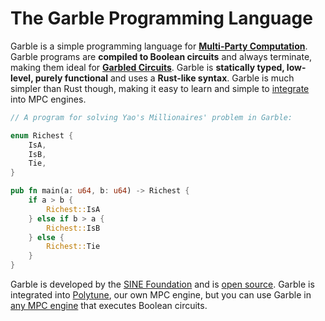 # The Garble Programming Language

Garble is a simple programming language for [**Multi-Party Computation**](https://en.wikipedia.org/wiki/Secure_multi-party_computation). Garble programs are **compiled to Boolean circuits** and always terminate, making them ideal for [**Garbled Circuits**](https://en.wikipedia.org/wiki/Garbled_circuit). Garble is **statically typed, low-level, purely functional** and uses a **Rust-like syntax**. Garble is much simpler than Rust though, making it easy to learn and simple to [integrate](./integration.md) into MPC engines.

```rust
// A program for solving Yao's Millionaires' problem in Garble:

enum Richest {
    IsA,
    IsB,
    Tie,
}

pub fn main(a: u64, b: u64) -> Richest {
    if a > b {
        Richest::IsA
    } else if b > a {
        Richest::IsB
    } else {
        Richest::Tie
    }
}
```

Garble is developed by the [SINE Foundation](https://sine.foundation/) and is [open source](https://github.com/sine-fdn/garble-lang). Garble is integrated into [Polytune](https://github.com/sine-fdn/polytune), our own MPC engine, but you can use Garble in [any MPC engine](./integration.md) that executes Boolean circuits.
